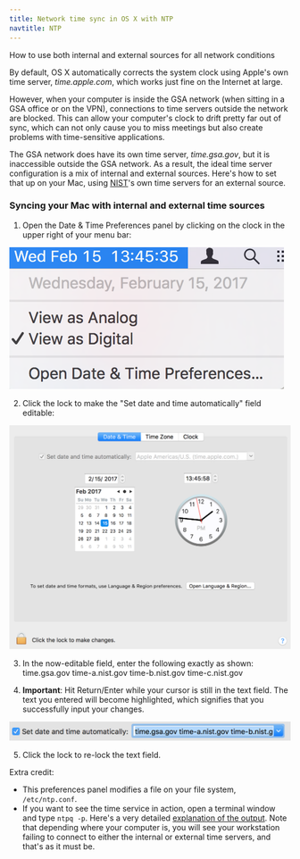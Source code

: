 ```yaml
---
title: Network time sync in OS X with NTP
navtitle: NTP
---
```


How to use both internal and external sources for all network conditions

By default, OS X automatically corrects the system clock using Apple's own time server, *time.apple.com*, which works just fine on the Internet at large. 

However, when your computer is inside the GSA network (when sitting in a GSA office or on the VPN), connections to time servers outside the network are blocked. This can allow your computer's clock to drift pretty far out of sync, which can not only cause you to miss meetings but also create problems with time-sensitive applications.

The GSA network does have its own time server, *time.gsa.gov*, but it is inaccessible outside the GSA network. As a result, the ideal time server configuration is a mix of internal and external sources. Here's how to set that up on your Mac, using [NIST](https://www.nist.gov/)'s own time servers for an external source.

### Syncing your Mac with internal and external time sources

1. Open the Date & Time Preferences panel by clicking on the clock in the upper right of your menu bar:
<img src="/images/ntp/clock.png" class="ntp" alt="date and time prefs">

2. Click the lock to make the "Set date and time automatically" field editable:
<img src="/images/ntp/prefspane.png" class="ntp" alt="preferences pane">

3. In the now-editable field, enter the following exactly as shown:
    time.gsa.gov time-a.nist.gov time-b.nist.gov time-c.nist.gov

4. **Important**: Hit Return/Enter while your cursor is still in the text field. The text you entered will become highlighted, which signifies that you successfully input your changes.
<img src="/images/ntp/field.png" class="ntp" alt="highlighted field">

5. Click the lock to re-lock the text field.

Extra credit:

* This preferences panel modifies a file on your file system, `/etc/ntp.conf`.
* If you want to see the time service in action, open a terminal window and type `ntpq -p`. Here's a very detailed [explanation of the output](http://nlug.ml1.co.uk/2012/01/ntpq-p-output/831). Note that depending where your computer is, you will see your workstation failing to connect to either the internal or external time servers, and that's as it must be.
